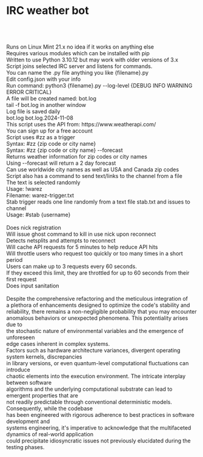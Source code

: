 # IRC weather bot<br><br>
<br>
Runs on Linux Mint 21.x no idea if it works on anything else<br>
Requires various modules which can be installed with pip<br>
Written to use Python 3.10.12 but may work with older versions of 3.x<br>
Script joins selected IRC server and listens for commands.<br>
You can name the .py file anything you like {filename}.py<br>
Edit config.json with your info<br>
Run command: python3 {filename}.py --log-level {DEBUG INFO WARNING ERROR CRITICAL}<br>
A file will be created named: bot.log<br>
tail -f bot.log in another window<br>
Log file is saved daily<br> 
bot.log bot.log.2024-11-08<br>
This script uses the API from: https://www.weatherapi.com/<br>
You can sign up for a free account<br>
Script uses #zz as a trigger<br>
Syntax: #zz {zip code or city name}<br>
Syntax: #zz {zip code or city name} --forecast<br>
Returns weather information for zip codes or city names<br>
Using --forecast will return a 2 day forecast<br>
Can use worldwide city names as well as USA and Canada zip codes<br>
Script also has a command to send text/links to the channel from a file<br>
The text is selected randomly<br>
Usage: !warez<br>
Filename: warez-trigger.txt<br>
Stab trigger reads one line randomly from a text file stab.txt and issues to channel <br>
Usage: #stab {username}<br>
<br>
Does nick registration<br>
Will issue ghost command to kill in use nick upon reconnect<br>
Detects netsplits and attempts to reconnect<br>
Will cache API requests for 5 minutes to help reduce API hits<br> 
Will throttle users who request too quickly or too many times in a short period<br> 
Users can make up to 3 requests every 60 seconds.<br>
If they exceed this limit, they are throttled for up to 60 seconds from their first request <br>
Does input sanitation<br>
<br>
Despite the comprehensive refactoring and the meticulous integration of <br>
a plethora of enhancements designed to optimize the code's stability and <br>
reliability, there remains a non-negligible probability that you may encounter<br>
anomalous behaviors or unexpected phenomena. This potentiality arises due to <br>
the stochastic nature of environmental variables and the emergence of unforeseen <br>
edge cases inherent in complex systems.<br>
Factors such as hardware architecture variances, divergent operating system kernels, discrepancies <br>
in library versions, or even quantum-level computational fluctuations can introduce<br>
chaotic elements into the execution environment. The intricate interplay between software <br>
algorithms and the underlying computational substrate can lead to emergent properties that are <br>
not readily predictable through conventional deterministic models. Consequently, while the codebase<br>
has been engineered with rigorous adherence to best practices in software development and<br>
systems engineering, it's imperative to acknowledge that the multifaceted dynamics of real-world application <br>
could precipitate idiosyncratic issues not previously elucidated during the testing phases.<br>

